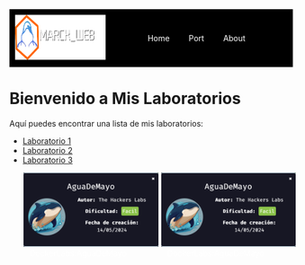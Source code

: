 <!-- Cabecera HTML -->
<div style="display: flex; background-color: black; padding: 10px; align-items: center;">
    <div style="flex: 1;">
        <img src="img/image-1.png" alt="Logo" style="height: 80px;" />
    </div>
    <div style="flex: 2; text-align: center;">
        <a href="https://david-cics.onrender.com/" style="margin: 0 15px; text-decoration: none; color: white;">Home</a>
        <a href="https://david-cics.onrender.com/portfolio" style="margin: 0 15px; text-decoration: none; color: white;">Port</a>
        <a href="https://david-cics.onrender.com/about" style="margin: 0 15px; text-decoration: none; color: white;">About</a>
    </div>
</div>

# Bienvenido a Mis Laboratorios

Aquí puedes encontrar una lista de mis laboratorios:

- [Laboratorio 1](/AguaDeMayo/Maquina_agua_de_mayo.md)
- [Laboratorio 2](/ing_social/ejericio2.md)
- [Laboratorio 3](laboratorio3.md)


<div style="display: flex; gap: 5px; margin: 10px; align-items: center;">
    <div style="flex: 2; text-align: center;">
        <div>
        <a href="AguaDeMayo/Maquina_agua_de_mayo.html" style="margin: 0 15px; text-decoration: none; color: white;">
        <img src='img/aguademayo.png'/>
        <span>DockerLabs:AguaDeMayo</span>
        </a>
        </div>
    </div>
    <!-- <div style="flex: 2; text-align: center;">
        <div>
        <a href="https://marckweb.github.io/writeUps/AguaDeMayo/Maquina_agua_de_mayo.html" style="margin: 0 15px; text-decoration: none; color: white;">
        <img src='img/aguademayo.png'/>
        <span>DockerLabs:AguaDeMayo</span>
        </a>
        </div>
    </div> -->
    <div style="flex: 2; text-align: center;">
        <div>
        <a href="ing_social/ejericio2.html" style="margin: 0 15px; text-decoration: none; color: white;">
        <img src='img/aguademayo.png'/>
        <span>DockerLabs:AguaDeMayo</span>
        </a>
        </div>
    </div>
</div>
